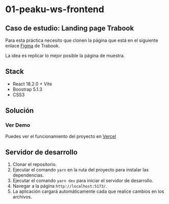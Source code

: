 # 01-peaku-ws-frontend

## Caso de estudio: Landing page Trabook

Para esta práctica necesito que clonen la página que está en el siguiente enlace [Figma](<https://www.figma.com/proto/JXxEk3s5NtrDy3r3dOiPH5/Untitled-(Copy)?node-id=0-20>) de Trabook.

La idea es replicar lo mejor posible la página de muestra.

## Stack

- React 18.2.0 + Vite
- Boostrap 5.1.3
- CSS3

## Solución

### Ver Demo

Puedes ver el funcionamiento del proyecto en [Vercel](https://peaku-ws-frontend.vercel.app/)

## Servidor de desarrollo

1. Clonar el repositorio.
2. Ejecutar el comando `yarn` en la ruta del proyecto para instalar las dependencias.
3. Ejecutar el comando `yarn dev` para iniciar el servidor de desarrollo.
4. Navegar a la página `http://localhost:5173/`.
5. La aplicación cargará automáticamente cada que realice cambios en los archivos.
